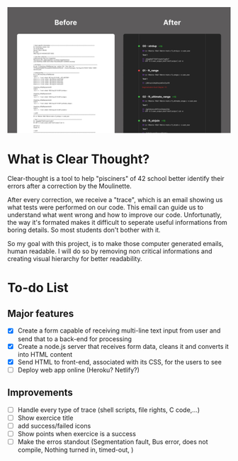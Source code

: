 ![Interface before-after](/public/assets/Thumbnail.jpg)

# What is Clear Thought?

Clear-thought is a tool to help "pisciners" of 42 school better identify their errors after a correction by the Moulinette.

After every correction, we receive a "trace", which is an email showing us what tests were performed on our code. This email can guide us to understand what went wrong and how to improve our code. Unfortunatly, the way it's formated makes it difficult to seperate useful informations from boring details. So most students don't bother with it.

So my goal with this project, is to make those computer generated emails, human readable. I will do so by removing non critical informations and creating visual hierarchy for better readability.

# To-do List

## Major features

- [x] Create a form capable of receiving multi-line text input from user and send that to a back-end for processing
- [x] Create a node.js server that receives form data, cleans it and converts it into HTML content
- [x] Send HTML to front-end, associated with its CSS, for the users to see
- [ ] Deploy web app online (Heroku? Netlify?)

## Improvements

- [ ] Handle every type of trace (shell scripts, file rights, C code,...)
- [ ] Show exercice title
- [ ] add success/failed icons
- [ ] Show points when exercice is a success
- [ ] Make the erros standout (Segmentation fault, Bus error, does not compile, Nothing turned in, timed-out, )
